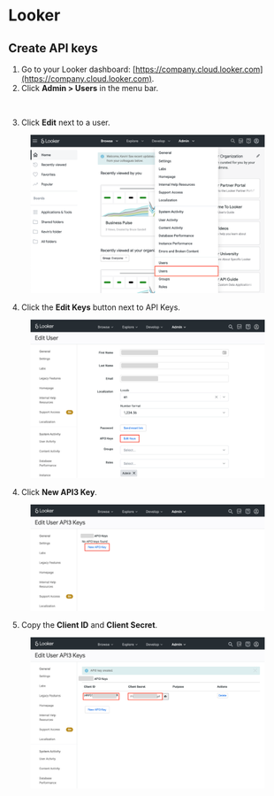 # Looker

## Create API keys

1. Go to your Looker dashboard: [https://company.cloud.looker.com](https://company.cloud.looker.com).
2. Click **Admin > Users** in the menu bar.

<figure><img src="https://files.readme.io/bddc402-1.png" alt=""><figcaption></figcaption></figure>

3. Click **Edit** next to a user.

<figure><img src="../.gitbook/assets/bddc402-1.png" alt=""><figcaption></figcaption></figure>

4. Click the **Edit Keys** button next to API Keys.

<figure><img src="../.gitbook/assets/looker_users_2.png" alt=""><figcaption></figcaption></figure>

4. Click **New API3 Key**.

<figure><img src="../.gitbook/assets/looker_users_3.png" alt=""><figcaption></figcaption></figure>

5. Copy the **Client ID** and **Client Secret**.

<figure><img src="../.gitbook/assets/looker_users_4.png" alt=""><figcaption></figcaption></figure>

##
